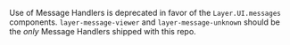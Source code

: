 Use of Message Handlers is deprecated in favor of the `Layer.UI.messages` components.
`layer-message-viewer` and `layer-message-unknown` should be the _only_ Message Handlers shipped with this repo.